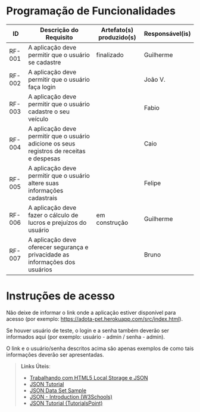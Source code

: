 # Programação de Funcionalidades


|ID    | Descrição do Requisito  | Artefato(s) produzido(s) | Responsável(is) |
|------|-----------------------------------------|----| ----|
|RF-001| A aplicação deve permitir que o usuário se cadastre | finalizado | Guilherme |
|RF-002| A aplicação deve permitir que o usuário faça login   |  | João V. |
|RF-003| A aplicação deve permitir que o usuário cadastre o seu veículo   |  | Fabio |
|RF-004| A aplicação deve permitir que o usuário adicione os seus registros de receitas e despesas   |  |  Caio |
|RF-005| A aplicação deve permitir que o usuário altere suas informações cadastrais    |  | Felipe |
|RF-006| A aplicação deve fazer o cálculo de lucros e prejuízos do usuário     | em construção | Guilherme |
|RF-007| A aplicação deve oferecer segurança e privacidade as informações dos usuários    |  | Bruno |
# Instruções de acesso

Não deixe de informar o link onde a aplicação estiver disponível para acesso (por exemplo: https://adota-pet.herokuapp.com/src/index.html).

Se houver usuário de teste, o login e a senha também deverão ser informados aqui (por exemplo: usuário - admin / senha - admin).

O link e o usuário/senha descritos acima são apenas exemplos de como tais informações deverão ser apresentadas.

> **Links Úteis**:
>
> - [Trabalhando com HTML5 Local Storage e JSON](https://www.devmedia.com.br/trabalhando-com-html5-local-storage-e-json/29045)
> - [JSON Tutorial](https://www.w3resource.com/JSON)
> - [JSON Data Set Sample](https://opensource.adobe.com/Spry/samples/data_region/JSONDataSetSample.html)
> - [JSON - Introduction (W3Schools)](https://www.w3schools.com/js/js_json_intro.asp)
> - [JSON Tutorial (TutorialsPoint)](https://www.tutorialspoint.com/json/index.htm)

